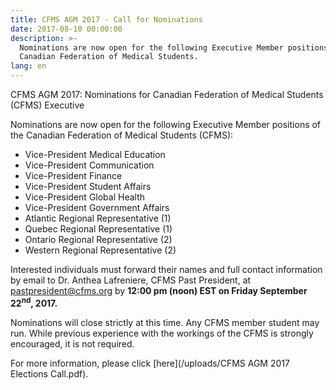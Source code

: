 ```yaml
---
title: CFMS AGM 2017 - Call for Nominations
date: 2017-08-10 00:00:00
description: >-
  Nominations are now open for the following Executive Member positions of the
  Canadian Federation of Medical Students.
lang: en
---
```



CFMS AGM 2017: Nominations for Canadian Federation of Medical Students (CFMS) Executive

Nominations are now open for the following Executive Member positions of the Canadian Federation of Medical Students (CFMS):

* Vice-President Medical Education
* Vice-President Communication
* Vice-President Finance
* Vice-President Student Affairs
* Vice-President Global Health
* Vice-President Government Affairs
* Atlantic Regional Representative (1)
* Quebec Regional Representative (1)
* Ontario Regional Representative (2)
* Western Regional Representative (2)

Interested individuals must forward their names and full contact information by email to Dr. Anthea Lafreniere, CFMS Past President, at pastpresident@cfms.org by **12:00 pm (noon) EST on Friday September 22<sup>nd</sup>, 2017.**

Nominations will close strictly at this time. Any CFMS member student may run. While previous experience with the workings of the CFMS is strongly encouraged, it is not required.

For more information, please click [here](/uploads/CFMS AGM 2017 Elections Call.pdf).